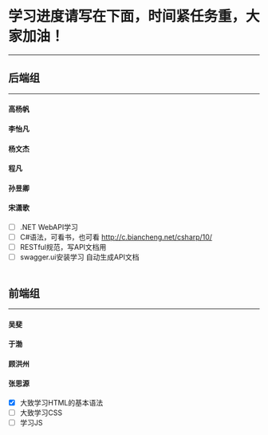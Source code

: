 # 学习进度请写在下面，时间紧任务重，大家加油！
------

## 后端组

------



#### 高杨帆


#### 李怡凡


#### 杨文杰


#### 程凡


#### 孙昱卿


#### 宋潇歌
- [ ] .NET WebAPI学习
- [ ] C#语法，可看书，也可看 http://c.biancheng.net/csharp/10/
- [ ] RESTful规范，写API文档用
- [ ] swagger.ui安装学习 自动生成API文档
<br/><br/>
## 前端组

------

#### 吴斐


#### 于渤


#### 顾洪州


#### 张思源

- [x] 大致学习HTML的基本语法
- [ ] 大致学习CSS
- [ ] 学习JS
